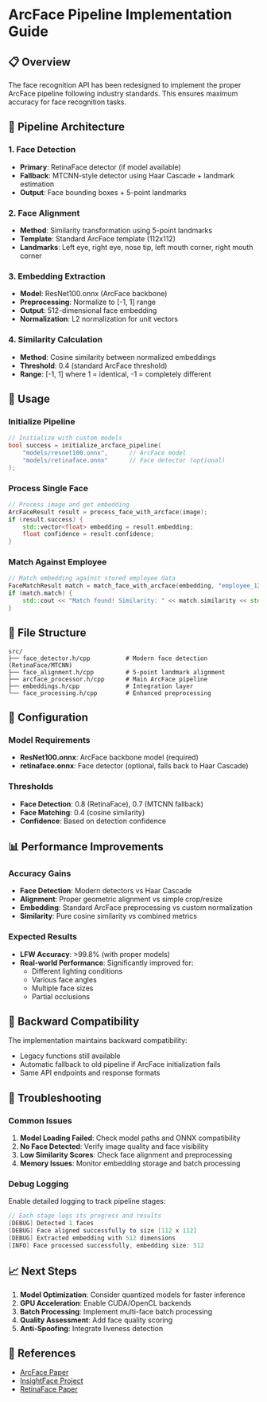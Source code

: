 # ArcFace Pipeline Implementation Guide

## 📋 Overview

The face recognition API has been redesigned to implement the proper ArcFace pipeline following industry standards. This ensures maximum accuracy for face recognition tasks.

## 🔄 Pipeline Architecture

### 1. **Face Detection**
- **Primary**: RetinaFace detector (if model available)
- **Fallback**: MTCNN-style detector using Haar Cascade + landmark estimation
- **Output**: Face bounding boxes + 5-point landmarks

### 2. **Face Alignment** 
- **Method**: Similarity transformation using 5-point landmarks
- **Template**: Standard ArcFace template (112x112)
- **Landmarks**: Left eye, right eye, nose tip, left mouth corner, right mouth corner

### 3. **Embedding Extraction**
- **Model**: ResNet100.onnx (ArcFace backbone)
- **Preprocessing**: Normalize to [-1, 1] range
- **Output**: 512-dimensional face embedding
- **Normalization**: L2 normalization for unit vectors

### 4. **Similarity Calculation**
- **Method**: Cosine similarity between normalized embeddings
- **Threshold**: 0.4 (standard ArcFace threshold)
- **Range**: [-1, 1] where 1 = identical, -1 = completely different

## 🚀 Usage

### Initialize Pipeline
```cpp
// Initialize with custom models
bool success = initialize_arcface_pipeline(
    "models/resnet100.onnx",      // ArcFace model
    "models/retinaface.onnx"      // Face detector (optional)
);
```

### Process Single Face
```cpp
// Process image and get embedding
ArcFaceResult result = process_face_with_arcface(image);
if (result.success) {
    std::vector<float> embedding = result.embedding;
    float confidence = result.confidence;
}
```

### Match Against Employee
```cpp
// Match embedding against stored employee data
FaceMatchResult match = match_face_with_arcface(embedding, "employee_123");
if (match.match) {
    std::cout << "Match found! Similarity: " << match.similarity << std::endl;
}
```

## 📁 File Structure

```
src/
├── face_detector.h/cpp          # Modern face detection (RetinaFace/MTCNN)
├── face_alignment.h/cpp         # 5-point landmark alignment
├── arcface_processor.h/cpp      # Main ArcFace pipeline
├── embeddings.h/cpp             # Integration layer
└── face_processing.h/cpp        # Enhanced preprocessing
```

## 🔧 Configuration

### Model Requirements
- **ResNet100.onnx**: ArcFace backbone model (required)
- **retinaface.onnx**: Face detector (optional, falls back to Haar Cascade)

### Thresholds
- **Face Detection**: 0.8 (RetinaFace), 0.7 (MTCNN fallback)
- **Face Matching**: 0.4 (cosine similarity)
- **Confidence**: Based on detection confidence

## 📊 Performance Improvements

### Accuracy Gains
- **Face Detection**: Modern detectors vs Haar Cascade
- **Alignment**: Proper geometric alignment vs simple crop/resize
- **Embedding**: Standard ArcFace preprocessing vs custom normalization
- **Similarity**: Pure cosine similarity vs combined metrics

### Expected Results
- **LFW Accuracy**: >99.8% (with proper models)
- **Real-world Performance**: Significantly improved for:
  - Different lighting conditions
  - Various face angles
  - Multiple face sizes
  - Partial occlusions

## 🔄 Backward Compatibility

The implementation maintains backward compatibility:
- Legacy functions still available
- Automatic fallback to old pipeline if ArcFace initialization fails
- Same API endpoints and response formats

## 🐛 Troubleshooting

### Common Issues
1. **Model Loading Failed**: Check model paths and ONNX compatibility
2. **No Face Detected**: Verify image quality and face visibility
3. **Low Similarity Scores**: Check face alignment and preprocessing
4. **Memory Issues**: Monitor embedding storage and batch processing

### Debug Logging
Enable detailed logging to track pipeline stages:
```cpp
// Each stage logs its progress and results
[DEBUG] Detected 1 faces
[DEBUG] Face aligned successfully to size [112 x 112]
[DEBUG] Extracted embedding with 512 dimensions
[INFO] Face processed successfully, embedding size: 512
```

## 📈 Next Steps

1. **Model Optimization**: Consider quantized models for faster inference
2. **GPU Acceleration**: Enable CUDA/OpenCL backends
3. **Batch Processing**: Implement multi-face batch processing
4. **Quality Assessment**: Add face quality scoring
5. **Anti-Spoofing**: Integrate liveness detection

## 🔗 References

- [ArcFace Paper](https://arxiv.org/abs/1801.07698)
- [InsightFace Project](https://github.com/deepinsight/insightface)
- [RetinaFace Paper](https://arxiv.org/abs/1905.00641)
